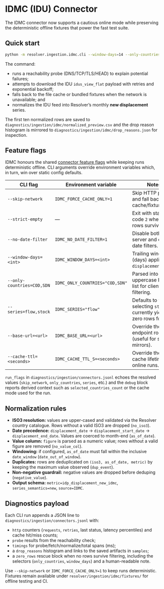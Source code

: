 # IDMC (IDU) Connector

The IDMC connector now supports a cautious online mode while preserving the
deterministic offline fixtures that power the fast test suite.

## Quick start

```bash
python -m resolver.ingestion.idmc.cli --window-days=14 --only-countries=SDN
```

The command:

- runs a reachability probe (DNS/TCP/TLS/HEAD) to explain potential failures;
- attempts to download the IDU `idus_view_flat` payload with retries and
  exponential backoff;
- falls back to the file cache or bundled fixtures when the network is
  unavailable; and
- normalizes the IDU feed into Resolver’s monthly **new displacement** series.

The first ten normalized rows are saved to
`diagnostics/ingestion/idmc/normalized_preview.csv` and the drop reason
histogram is mirrored to `diagnostics/ingestion/idmc/drop_reasons.json` for
inspection.

## Feature flags

IDMC honours the shared [connector feature flags](flags.md) while keeping runs
deterministic offline. CLI arguments override environment variables which, in
turn, win over static config defaults.

| CLI flag | Environment variable | Notes |
| --- | --- | --- |
| `--skip-network` | `IDMC_FORCE_CACHE_ONLY=1` | Skip HTTP probes and fall back to cache/fixtures. |
| `--strict-empty` | — | Exit with status code `2` when zero rows survive. |
| `--no-date-filter` | `IDMC_NO_DATE_FILTER=1` | Disable both server and client date filters. |
| `--window-days=<int>` | `IDMC_WINDOW_DAYS=<int>` | Trailing window (days) applied to `displacement_date`. |
| `--only-countries=COD,SDN` | `IDMC_ONLY_COUNTRIES="COD,SDN"` | Parsed into an uppercase ISO3 list for client filtering. |
| `--series=flow,stock` | `IDMC_SERIES="flow"` | Defaults to `flow`; selecting `stock` currently yields zero rows for IDU. |
| `--base-url=<url>` | `IDMC_BASE_URL=<url>` | Override the IDU endpoint root (useful for staging mirrors). |
| `--cache-ttl=<seconds>` | `IDMC_CACHE_TTL_S=<seconds>` | Override the cache lifetime for online runs. |

`run_flags` in `diagnostics/ingestion/connectors.jsonl` echoes the resolved
values (`skip_network`, `only_countries`, `series`, etc.) and the `debug` block
reports derived context such as `selected_countries_count` or the cache mode
used for the run.

## Normalization rules

- **ISO3 resolution:** values are upper-cased and validated via the Resolver
  country catalogue. Rows without a valid ISO3 are dropped (`no_iso3`).
- **Date precedence:** `displacement_date` → `displacement_start_date` →
  `displacement_end_date`. Values are coerced to month-end (`as_of_date`).
- **Value column:** `figure` is parsed as a numeric value; rows without a valid
  figure are removed (`no_value_col`).
- **Windowing:** if configured, `as_of_date` must fall within the inclusive
  `date_window` (`date_out_of_window`).
- **Duplicates:** rows are deduplicated on `(iso3, as_of_date, metric)` by
  keeping the maximum value observed (`dup_event`).
- **Non-negative guardrail:** negative values are dropped before deduping
  (`negative_value`).
- **Output schema:** `metric=idp_displacement_new_idmc`,
  `series_semantics=new`, `source=IDMC`.

## Diagnostics payload

Each CLI run appends a JSON line to `diagnostics/ingestion/connectors.jsonl`
with:

- `http` counters (`requests`, `retries`, last status, latency percentiles) and
  cache hit/miss counts;
- `probe` results from the reachability check;
- `timings` for probe/fetch/normalize/total spans (ms);
- a `drop_reasons` histogram and links to the saved artifacts in `samples`;
- a `zero_rows` rescue block when no rows survive filtering, including the
  selectors (`only_countries`, `window_days`) and a human-readable note.

Use `--skip-network` or `IDMC_FORCE_CACHE_ONLY=1` to keep runs deterministic.
Fixtures remain available under `resolver/ingestion/idmc/fixtures/` for offline
testing and CI.
